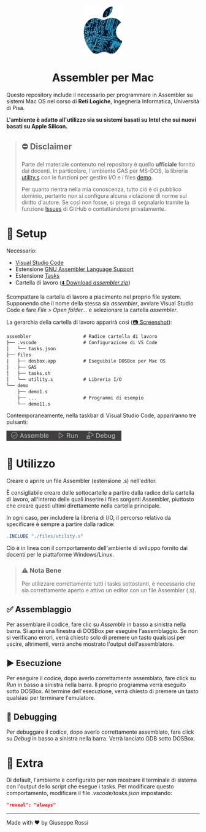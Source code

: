 <div align="center">
<img alt="Logo" src="./.github/doc/logo-min.png" width="100">
<h1>Assembler per Mac</h1>
</div>

Questo repository include il necessario per programmare in Assembler su sistemi Mac OS nel corso di **Reti Logiche**, Ingegneria Informatica, Università di Pisa. 

**L'ambiente è adatto all'utilizzo sia su sistemi basati su Intel che sui nuovi basati su Apple Silicon.**

> ## ⛔️ Disclaimer
>
> Parte del materiale contenuto nel repository è quello **ufficiale** fornito dai docenti. In particolare, l'ambiente GAS per MS-DOS, la libreria [utility.s](./assembler/files/utility.s) con le funzioni per gestire I/O e i files [demo](./assembler/demo/).
>
> Per quanto rientra nella mia conoscenza, tutto ciò è di pubblico dominio, pertanto non si configura alcuna violazione di norme sul diritto d'autore. Se così non fosse, si prega di segnalarlo tramite la funzione [Issues](https://github.com/giusreds/assembler/issues/new/choose) di GitHub o contattandomi privatamente.

# 🔧 Setup

Necessario:

- [Visual Studio Code](https://code.visualstudio.com)
- Estensione [GNU Assembler Language Support](https://marketplace.visualstudio.com/items?itemName=basdp.language-gas-x86)
- Estensione [Tasks](https://marketplace.visualstudio.com/items?itemName=actboy168.tasks)
- Cartella di lavoro ([⬇️ Download *assembler.zip*](https://github.com/giusreds/assembler/releases/latest/download/assembler.zip))

Scompattare la cartella di lavoro a piacimento nel proprio file system. Supponendo che il nome della stessa sia *assembler*, avviare Visual Studio Code e fare *File > Open folder...*  e selezionare la cartella *assembler*.

La gerarchia della cartella di lavoro apparirà così ([📷 Screenshot](./.github/doc/workspace_folder.png)):

```
assembler                   # Radice cartella di lavoro
├── .vscode                 # Configurazione di VS Code
│   └── tasks.json
├── files
|   ├── dosbox.app          # Eseguibile DOSBox per Mac OS
│   ├── GAS
│   ├── tasks.sh
│   └── utility.s           # Libreria I/O
└── demo
    ├── demo1.s
    ├── ...                 # Programmi di esempio
    └── demo11.s
```

Contemporaneamente, nella taskbar di Visual Studio Code, appariranno tre pulsanti:

![Buttons](./.github/doc/buttons.png)

# 🎯 Utilizzo

Creare o aprire un file Assembler (estensione .s) nell'editor.

È consigliabile creare delle sottocartelle a partire dalla radice della cartella di lavoro, all'interno delle quali inserire i files sorgenti Assembler, piuttosto che creare questi ultimi direttamente nella cartella principale.

In ogni caso, per includere la libreria di I/O, il percorso relativo da specificare è sempre a partire dalla radice:

```as
.INCLUDE "./files/utility.s"
```
Ciò è in linea con il comportamento dell'ambiente di sviluppo fornito dai docenti per le piattaforme Windows/Linux.

> ### ⚠️ Nota Bene
>
> Per utilizzare correttamente tutti i tasks sottostanti, è necessario che sia correttamente aperto e attivo un editor con un file Assembler (.s).

## ✅ Assemblaggio

Per assemblare il codice, fare clic su *Assemble* in basso a sinistra nella barra. Si aprirà una finestra di DOSBox per eseguire l'assemblaggio. Se non si verificano errori, verrà chiesto solo di premere un tasto qualsiasi per uscire, altrimenti, verrà anche mostrato l'output dell'assemblatore.

## ▶️ Esecuzione

Per eseguire il codice, dopo averlo correttamente assemblato, fare click su *Run* in basso a sinistra nella barra. Il proprio programma verrà eseguito sotto DOSBox. Al termine dell'esecuzione, verrà chiesto di premere un tasto qualsiasi per terminare l'emulatore.

## 🐞 Debugging

Per debuggare il codice, dopo averlo correttamente assemblato, fare click su *Debug* in basso a sinistra nella barra. Verrà lanciato GDB sotto DOSBox.

# 💪 Extra

Di default, l'ambiente è configurato per non mostrare il terminale di sistema con l'output dello script che esegue i tasks. Per modificare questo comportamento, modificare il file *.vscode/tasks.json* impostando:

```json
"reveal": "always"
```

---

Made with ❤️ by Giuseppe Rossi
